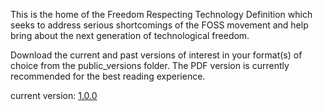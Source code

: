 This is the home of the Freedom Respecting Technology Definition which seeks to address serious shortcomings of the FOSS movement and help bring about the next generation of technological freedom.

Download the current and past versions of interest in your format(s) of choice from the public_versions folder. The PDF version is currently recommended for the best reading experience.

current version: [1.0.0](https://raw.githubusercontent.com/makesourcenotcode/freedom_respecting_technology_definition/main/public_versions/freedom_respecting_technology_definition_1.0.0.pdf)
